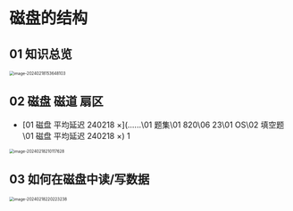 # 磁盘的结构



## 01 知识总览

<img src="https://cvp.oss-cn-shanghai.aliyuncs.com/picgo/202402181536177.png" alt="image-20240218153648103" style="zoom:50%;" />

## 02 磁盘 磁道 扇区

*   [01 磁盘 平均延迟 240218 ×](..\..\..\01 题集\01 820\06 23\01 OS\02 填空题\01 磁盘 平均延迟 240218 ×)  1

<img src="https://cvp.oss-cn-shanghai.aliyuncs.com/picgo/202402182101975.png" alt="image-20240218210117628" style="zoom:50%;" />



## 03 如何在磁盘中读/写数据

<img src="https://cvp.oss-cn-shanghai.aliyuncs.com/picgo/202402182202484.png" alt="image-20240218220223238" style="zoom:50%;" />
